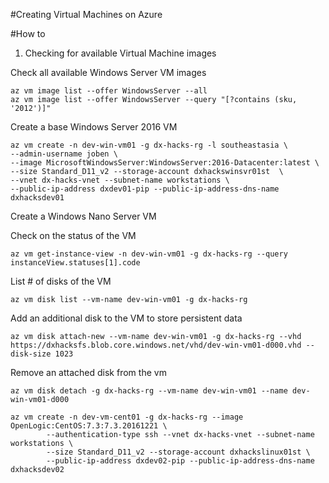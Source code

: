 #Creating Virtual Machines on Azure

#How to

1. Checking for available Virtual Machine images 

Check all available Windows Server VM images

```Shell
az vm image list --offer WindowsServer --all
az vm image list --offer WindowsServer --query "[?contains (sku, '2012')]"
```

Create a base Windows Server 2016 VM

```Shell
az vm create -n dev-win-vm01 -g dx-hacks-rg -l southeastasia \
--admin-username joben \
--image MicrosoftWindowsServer:WindowsServer:2016-Datacenter:latest \
--size Standard_D11_v2 --storage-account dxhackswinsvr01st  \
--vnet dx-hacks-vnet --subnet-name workstations \
--public-ip-address dxdev01-pip --public-ip-address-dns-name dxhacksdev01
```

Create a Windows Nano Server VM

Check on the status of the VM

```Shell
az vm get-instance-view -n dev-win-vm01 -g dx-hacks-rg --query instanceView.statuses[1].code
```
List # of disks of the VM

```Shell
az vm disk list --vm-name dev-win-vm01 -g dx-hacks-rg 
```

Add an additional disk to the VM to store persistent data

```Shell
az vm disk attach-new --vm-name dev-win-vm01 -g dx-hacks-rg --vhd https://dxhacksfs.blob.core.windows.net/vhd/dev-win-vm01-d000.vhd --disk-size 1023
```
Remove an attached disk from the vm

```Shell
az vm disk detach -g dx-hacks-rg --vm-name dev-win-vm01 --name dev-win-vm01-d000
```
```Shell
az vm create -n dev-vm-cent01 -g dx-hacks-rg --image OpenLogic:CentOS:7.3:7.3.20161221 \
        --authentication-type ssh --vnet dx-hacks-vnet --subnet-name workstations \
        --size Standard_D11_v2 --storage-account dxhackslinux01st \
        --public-ip-address dxdev02-pip --public-ip-address-dns-name dxhacksdev02         
```

